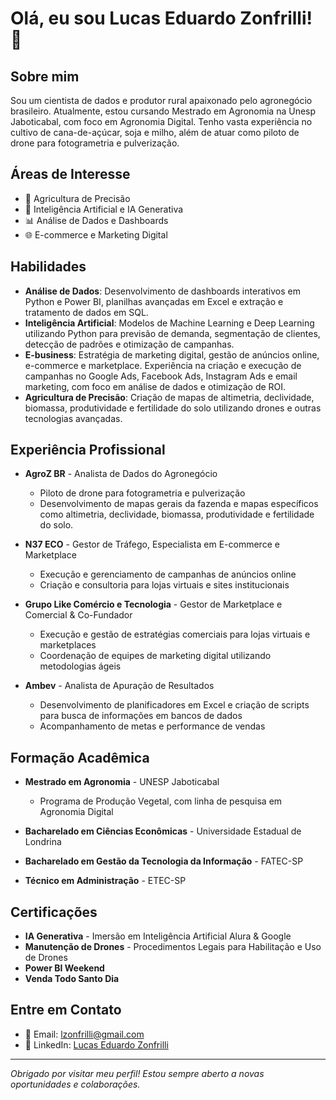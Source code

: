 # Olá, eu sou Lucas Eduardo Zonfrilli! 👋

## Sobre mim
Sou um cientista de dados e produtor rural apaixonado pelo agronegócio brasileiro. Atualmente, estou cursando Mestrado em Agronomia na Unesp Jaboticabal, com foco em Agronomia Digital. Tenho vasta experiência no cultivo de cana-de-açúcar, soja e milho, além de atuar como piloto de drone para fotogrametria e pulverização.

## Áreas de Interesse
- 🌱 Agricultura de Precisão
- 🤖 Inteligência Artificial e IA Generativa
- 📊 Análise de Dados e Dashboards
- 🌐 E-commerce e Marketing Digital

## Habilidades
- **Análise de Dados**: Desenvolvimento de dashboards interativos em Python e Power BI, planilhas avançadas em Excel e extração e tratamento de dados em SQL.
- **Inteligência Artificial**: Modelos de Machine Learning e Deep Learning utilizando Python para previsão de demanda, segmentação de clientes, detecção de padrões e otimização de campanhas.
- **E-business**: Estratégia de marketing digital, gestão de anúncios online, e-commerce e marketplace. Experiência na criação e execução de campanhas no Google Ads, Facebook Ads, Instagram Ads e email marketing, com foco em análise de dados e otimização de ROI.
- **Agricultura de Precisão**: Criação de mapas de altimetria, declividade, biomassa, produtividade e fertilidade do solo utilizando drones e outras tecnologias avançadas.

## Experiência Profissional
- **AgroZ BR** - Analista de Dados do Agronegócio
  - Piloto de drone para fotogrametria e pulverização
  - Desenvolvimento de mapas gerais da fazenda e mapas específicos como altimetria, declividade, biomassa, produtividade e fertilidade do solo.

- **N37 ECO** - Gestor de Tráfego, Especialista em E-commerce e Marketplace
  - Execução e gerenciamento de campanhas de anúncios online
  - Criação e consultoria para lojas virtuais e sites institucionais

- **Grupo Like Comércio e Tecnologia** - Gestor de Marketplace e Comercial & Co-Fundador
  - Execução e gestão de estratégias comerciais para lojas virtuais e marketplaces
  - Coordenação de equipes de marketing digital utilizando metodologias ágeis

- **Ambev** - Analista de Apuração de Resultados
  - Desenvolvimento de planificadores em Excel e criação de scripts para busca de informações em bancos de dados
  - Acompanhamento de metas e performance de vendas

## Formação Acadêmica
- **Mestrado em Agronomia** - UNESP Jaboticabal
  - Programa de Produção Vegetal, com linha de pesquisa em Agronomia Digital

- **Bacharelado em Ciências Econômicas** - Universidade Estadual de Londrina
- **Bacharelado em Gestão da Tecnologia da Informação** - FATEC-SP
- **Técnico em Administração** - ETEC-SP

## Certificações
- **IA Generativa** - Imersão em Inteligência Artificial Alura & Google
- **Manutenção de Drones** - Procedimentos Legais para Habilitação e Uso de Drones
- **Power BI Weekend**
- **Venda Todo Santo Dia**

## Entre em Contato
- 📧 Email: [lzonfrilli@gmail.com](mailto:lzonfrilli@gmail.com)
- 💼 LinkedIn: [Lucas Eduardo Zonfrilli](https://www.linkedin.com/in/lucas-eduardo-zonfrilli)

---

_Obrigado por visitar meu perfil! Estou sempre aberto a novas oportunidades e colaborações._
